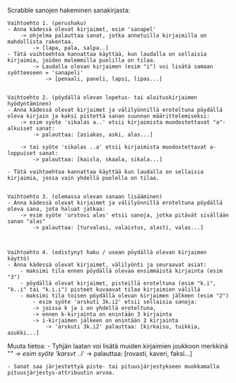 Scrabble sanojen hakeminen sanakirjasta:

    Vaihtoehto 1. (perushaku)
    - Anna kädessä olevat kirjaimet, esim 'sanapel'
        -> ohjelma palauttaa sanat, jotka annetuilla kirjaimilla on mahdollista rakentaa.
            -> [lapa, pala, salpa..]
    - Tätä vaihtoehtoa kannattaa käyttää, kun laudalla on sellaisia kirjaimia, joiden molemmilla puolilla on tilaa.
            -> Laudalla olevan kirjaimen (esim "i") voi lisätä samaan syötteeseen = 'sanapeli'
                -> [penaali, paneli, lapsi, lipas...]
    

    Vaihtoehto 2. (pöydällä olevan lopetus- tai aloituskirjaimen hyödyntäminen)
    - Anna kädessä olevat kirjaimet ja välilyönnillä eroteltuna pöydällä oleva kirjain ja kaksi pistettä sanan suunnan määrittelemiseksi:
        -> esim syöte 'sikalas a..' etsii kirjaimista muodostettavat "a"-alkuiset sanat: 
            -> palauttaa: [asiakas, aski, alas...]

        -> tai syöte 'sikalas ..a' etsii kirjaimista muodostettavat a-loppuiset sanat: 
            -> palauttaa: [kaisla, skaala, sikala...]

    - Tätä vaihtoehtoa kannattaa käyttää kun laudalla on sellaisia kirjaimia, jossa vain yhdellä puolella on tilaa.


    Vaihtoehto 3. (olemassa olevan sanaan lisääminen)
    - Anna kädessä olevat kirjaimet ja välilyönnillä eroteltuna pöydällä oleva sana, jota haluat jatkaa:
        -> esim syöte 'urstovi alas' etsii sanoja, jotka pitävät sisällään sanan "alas"
            -> palauttaa: [turvalasi, valaistus, alasti, valas...]



    Vaihtoehto 4. (edistynyt haku / usean pöydällä olevan kirjaimen käyttö)
    - Anna kädessä olevat kirjaimet, välilyönti ja seuraavat asiat:
        - maksimi tila ennen pöydällä olevaa ensimmäistä kirjainta (esim "3")
        - pöydällä olevat kirjaimet, pisteillä eroteltuna (esim "k.i", "k..i" tai "k.i.i") pisteet kuvaavat tilaa kirjaimien välillä
        - maksimi tila toisen pöydällä olevan kirjaimen jälkeen (esim "2")
            - esim syöte 'arskuti 3k.i2' etsii sellaisia sanoja:
            -> joissa k ja i on yhdellä eroteltuna,
            -> ennen k-kirjainta on enintään 3 kirjainta
            -> i-kirjaimen jälkeen on enintään 2 kirjainta 
                -> 'arskuti 3k.i2' palauttaa: [kirkaisu, tuikkia, asukki...]


Muuta tietoa:
    - Tyhjän laatan voi lisätä muiden kirjaimien joukkoon merkkinä "*"
        -> esim syöte 'karsvt* ..i'
            -> palauttaa: [rovasti, kaveri, faksi...] 

    - Sanat saa järjestettyä piste- tai pituusjärjestykseen muokkamalla pituusjärjestys-attribuutin arvoa.

